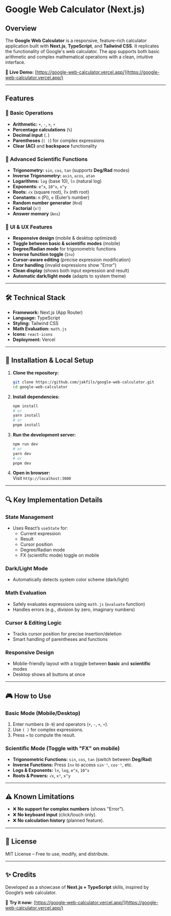 # Google Web Calculator (Next.js)

## Overview

The **Google Web Calculator** is a responsive, feature-rich calculator application built with **Next.js**, **TypeScript**, and **Tailwind CSS**. It replicates the functionality of Google's web calculator. The app supports both basic arithmetic and complex mathematical operations with a clean, intuitive interface.

🔗 **Live Demo:** [https://google-web-calculator.vercel.app/](https://google-web-calculator.vercel.app/)

---

## Features

### 🧮 **Basic Operations**

- **Arithmetic:** `+`, `-`, `×`, `÷`
- **Percentage calculations** (`%`)
- **Decimal input** (`.`)
- **Parentheses** (`( )`) for complex expressions
- **Clear (AC)** and **backspace** functionality

### 🔬 **Advanced Scientific Functions**

- **Trigonometry:** `sin`, `cos`, `tan` (supports **Deg/Rad** modes)
- **Inverse Trigonometry:** `asin`, `acos`, `atan`
- **Logarithms:** `log` (base 10), `ln` (natural log)
- **Exponents:** `e^x`, `10^x`, `x^y`
- **Roots:** `√x` (square root), `∛x` (nth root)
- **Constants:** `π` (Pi), `e` (Euler’s number)
- **Random number generator** (`Rnd`)
- **Factorial** (`x!`)
- **Answer memory** (`Ans`)

### 🎨 **UI & UX Features**

- **Responsive design** (mobile & desktop optimized)
- **Toggle between basic & scientific modes** (mobile)
- **Degree/Radian mode** for trigonometric functions
- **Inverse function toggle** (`Inv`)
- **Cursor-aware editing** (precise expression modification)
- **Error handling** (invalid expressions show "Error")
- **Clean display** (shows both input expression and result)
- **Automatic dark/light mode** (adapts to system theme)

---

## 🛠️ Technical Stack

- **Framework:** Next.js (App Router)
- **Language:** TypeScript
- **Styling:** Tailwind CSS
- **Math Evaluation:** `math.js`
- **Icons:** `react-icons`
- **Deployment:** Vercel

---

## 🚀 Installation & Local Setup

1. **Clone the repository:**

   ```bash
   git clone https://github.com/jakfils/google-web-calculator.git
   cd google-web-calculator
   ```

2. **Install dependencies:**

   ```bash
   npm install
   # or
   yarn install
   # or
   pnpm install
   ```

3. **Run the development server:**

   ```bash
   npm run dev
   # or
   yarn dev
   # or
   pnpm dev
   ```

4. **Open in browser:**  
   Visit `http://localhost:3000`

---

## 🔍 Key Implementation Details

### **State Management**

- Uses React’s `useState` for:
  - Current expression
  - Result
  - Cursor position
  - Degree/Radian mode
  - FX (scientific mode) toggle on mobile

### **Dark/Light Mode**

- Automatically detects system color scheme (dark/light)

### **Math Evaluation**

- Safely evaluates expressions using `math.js` (`evaluate` function)
- Handles errors (e.g., division by zero, imaginary numbers)

### **Cursor & Editing Logic**

- Tracks cursor position for precise insertion/deletion
- Smart handling of parentheses and functions

### **Responsive Design**

- Mobile-friendly layout with a toggle between **basic** and **scientific** modes
- Desktop shows all buttons at once

---

## 🎮 How to Use

### **Basic Mode (Mobile/Desktop)**

1. Enter numbers (`0-9`) and operators (`+`, `-`, `×`, `÷`).
2. Use `( )` for complex expressions.
3. Press `=` to compute the result.

### **Scientific Mode (Toggle with "FX" on mobile)**

- **Trigonometric Functions:** `sin`, `cos`, `tan` (switch between **Deg/Rad**)
- **Inverse Functions:** Press `Inv` to access `sin⁻¹`, `cos⁻¹`, etc.
- **Logs & Exponents:** `ln`, `log`, `e^x`, `10^x`
- **Roots & Powers:** `√x`, `x²`, `x^y`

---

## ⚠️ Known Limitations

- ❌ **No support for complex numbers** (shows "Error").
- ❌ **No keyboard input** (click/touch only).
- ❌ **No calculation history** (planned feature).

---

## 📜 License

MIT License – Free to use, modify, and distribute.

---

## ✨ Credits

Developed as a showcase of **Next.js + TypeScript** skills, inspired by Google’s web calculator.

🚀 **Try it now:** [https://google-web-calculator.vercel.app/](https://google-web-calculator.vercel.app/)
